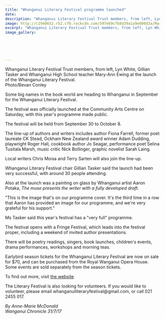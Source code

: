 ```yaml
---
title: "Whanganui Literary Festival programme launched"
date: 
description: "Whanganui Literary Festival Trust members, from left, Lyn White, Gillian Tasker and WHS teacher Mary-Ann Ewing at the launch..."
image: http://c1940652.r52.cf0.rackcdn.com/597e69cfb8d39a1a9e000d3a/Mary-Ann-Ewing-31-July-chron.jpg
excerpt: "Whanganui Literary Festival Trust members, from left, Lyn White, Gillian Tasker and Whanganui High School teacher Mary-Ann Ewing at the launch of the Whanganui Literary Festival."
image_gallery:
    
    
    
    
    
---
```


<p><span>Whanganui Literary Festival Trust members, from left, Lyn White, Gillian Tasker and Whanganui High School teacher Mary-Ann Ewing at the launch of the Whanganui Literary Festival. <br />Photo/Bevan Conley</span></p>
<p class="element element-paragraph">Some big names in the book world are heading to Whanganui in September for the Whanganui Literary Festival.</p>
<p class="element element-paragraph">The festival was officially launched at the Community Arts Centre on Saturday, with this year's programme made public.</p>
<p class="element element-paragraph">The festival will be held from September 30 to October 8.</p>
<p class="element element-paragraph">The line-up of authors and writers includes author Fiona Farrell, former poet laureate CK Stead, Ockham New Zealand award winner Adam Dudding, playwright Roger Hall, cookbook author Jo Seagar, performance poet Selina Tusitala Marsh, music critic Nick Bollinger, graphic novelist Sarah Laing.</p>
<p class="element element-paragraph">Local writers Chris Moisa and Terry Sarten will also join the line-up.</p>
<p class="element element-paragraph">Whanganui Literary Festival chair Gillian Tasker said the launch had been very successful, with around 30 people attending.</p>
<p class="element element-paragraph">Also at the launch was a painting on glass by Whanganui artist Aaron Potaka,&nbsp;<em>The muse presents the writer with a fully developed draft.</em></p>
<p class="element element-paragraph">"This is the image that's on our programme cover. It's the third time in a row that Aaron has provided an image for our programme, and we're very grateful for his support."</p>
<p class="element element-paragraph">Ms Tasker said this year's festival has a "very full" programme.</p>
<p class="element element-paragraph">The festival opens with a Fringe Festival, which leads into the festival proper, including a weekend of invited author presentations.</p>
<p class="element element-paragraph">There will be poetry readings, singers, book launches, children's events, drama performances, workshops and morning teas.</p>
<p class="element element-paragraph">Earlybird season tickets for the Whanganui Literary Festival are now on sale for $70, and can be purchased from the Royal Wanganui Opera House. Some events are sold separately from the season tickets.</p>
<p class="element element-paragraph">To find out more, visit&nbsp;<a href="http://www.writersfest.co.nz/" target="_blank">the website</a>.</p>
<p class="element element-paragraph">The Literary Festival is also looking for volunteers. If you would like to volunteer, please email whanganuiliteraryfestival@gmail.com, or call 021 2455 017.</p>
<p class="element element-paragraph"><em>By Anne-Marie McDonald</em><br /><em>Wanganui Chronicle 31/7/17</em></p>

